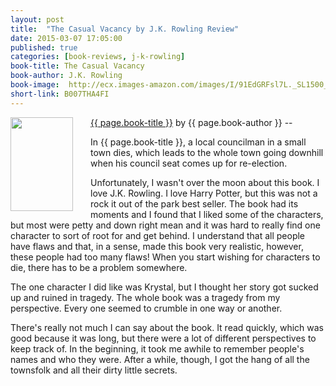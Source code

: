 ```yaml
---
layout: post
title:  "The Casual Vacancy by J.K. Rowling Review"
date: 2015-03-07 17:05:00
published: true
categories: [book-reviews, j-k-rowling]
book-title: The Casual Vacancy
book-author: J.K. Rowling
book-image:  http://ecx.images-amazon.com/images/I/91EdGRFsl7L._SL1500_.jpg
short-link: B007THA4FI
---
```


<img src="{{ page.book-image }}" align="left" style="width:100%; height:100%; max-width:100px; max-height:150px; padding-right:25px;" />
<a href="http://amzn.com/{{ page.short-link }}" target="_blank"> {{ page.book-title }}</a> by {{ page.book-author }} -- <i class="fa fa-star"></i><i class="fa fa-star"></i><i class="fa fa-star"></i><i class="fa fa-star-o"></i><i class="fa fa-star-o"></i>

In {{ page.book-title }}, a local councilman in a small town dies, which leads to the whole town going downhill when his council seat comes up for re-election. 



<!--more-->

Unfortunately, I wasn't over the moon about this book. I love J.K. Rowling. I love Harry Potter, but this was not a rock it out of the park best seller. The book had its moments and I found that I liked some of the characters, but most were petty and down right mean and it was hard to really find one character to sort of root for and get behind. I understand that all people have flaws and that, in a sense, made this book very realistic, however, these people had too many flaws! When you start wishing for characters to die, there has to be a problem somewhere.

The one character I did like was Krystal, but I thought her story got sucked up and ruined in tragedy. The whole book was a tragedy from my perspective. Every one seemed to crumble in one way or another. 

There's really not much I can say about the book. It read quickly, which was good because it was long, but there were a lot of different perspectives to keep track of. In the beginning, it took me awhile to remember people's names and who they were. After a while, though, I got the hang of all the townsfolk and all their dirty little secrets. 
